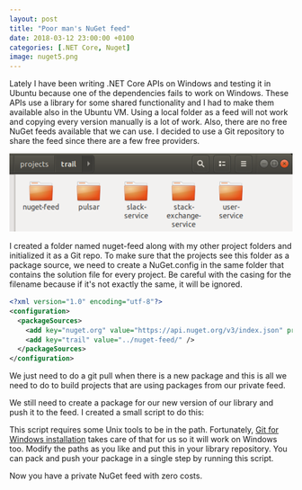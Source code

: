 ```yaml
---
layout: post
title: "Poor man's NuGet feed"
date: 2018-03-12 23:00:00 +0100
categories: [.NET Core, Nuget]
image: nuget5.png
---
```


Lately I have been writing .NET Core APIs on Windows and testing it in Ubuntu because one of the dependencies fails to work on Windows. These APIs use a library for some shared functionality and I had to make them available also in the Ubuntu VM. Using a local folder as a feed will not work and copying every version manually is a lot of work. Also, there are no free NuGet feeds available that we can use. I decided to use a Git repository to share the feed since there are a few free providers.

![Project folders][1]

I created a folder named nuget-feed along with my other project folders and initialized it as a Git repo. To make sure that the projects see this folder as a package source, we need to create a NuGet.config in the same folder that contains the solution file for every project. Be careful with the casing for the filename because if it's not exactly the same, it will be ignored.

```xml
<?xml version="1.0" encoding="utf-8"?>
<configuration>
  <packageSources>
    <add key="nuget.org" value="https://api.nuget.org/v3/index.json" protocolVersion="3" />
    <add key="trail" value="../nuget-feed/" />
  </packageSources>
</configuration>
```

We just need to do a git pull when  there is a new package and this is all we need to do to build projects that are using packages from our private feed.

We still need to create a package for our new version of our library and push it to the feed. I created a small script to do this:

<script src="https://gist.github.com/uhaciogullari/946548ad3f1cbee010a1655c445f7371.js"></script>

This script requires some Unix tools to be in the path. Fortunately, [Git for Windows installation][2] takes care of that for us so it will work on Windows too. Modify the paths as you like and put this in your library repository. You can pack and push your package in a single step by running this script.

Now you have a private NuGet feed with zero costs.

[1]: /assets/img/trail.png
[2]: https://epsil.github.io/blog/2016/04/20/